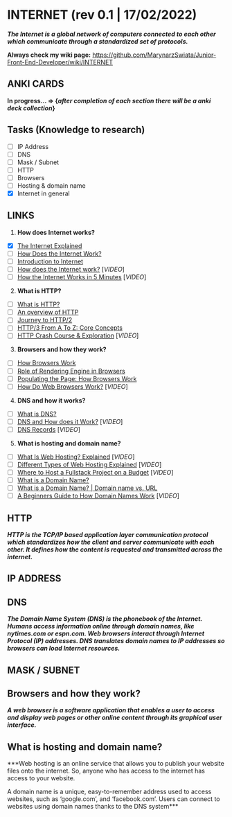 
# INTERNET (rev 0.1 | 17/02/2022)
***The Internet is a global network of computers connected to each other which communicate through a standardized set of protocols.***


**Always check my wiki page:**
<https://github.com/MarynarzSwiata/Junior-Front-End-Developer/wiki/INTERNET>


## ANKI CARDS
**In progress... => {*after completion of each section there will be a anki deck collection*}**

## Tasks (Knowledge to research)
+ [ ] IP Address
+ [ ] DNS
+ [ ] Mask / Subnet
+ [ ] HTTP
+ [ ] Browsers
+ [ ] Hosting & domain name
+ [X] Internet in general

## LINKS

1. **How does Internet works?**

+ [X] [The Internet Explained](https://www.vox.com/2014/6/16/18076282/the-internet)
+ [ ] [How Does the Internet Work?](http://web.stanford.edu/class/msande91si/www-spr04/readings/week1/InternetWhitepaper.htm)
+ [ ] [Introduction to Internet](https://roadmap.sh/guides/what-is-internet)
+ [ ] [How does the Internet work?](https://www.youtube.com/watch?v=x3c1ih2NJEg) [*VIDEO*]
+ [ ] [How the Internet Works in 5 Minutes](https://www.youtube.com/watch?v=7_LPdttKXPc) [*VIDEO*]

2. **What is HTTP?**

+ [ ] [What is HTTP?](https://www.cloudflare.com/en-gb/learning/ddos/glossary/hypertext-transfer-protocol-http/)
+ [ ] [An overview of HTTP](https://developer.mozilla.org/en-US/docs/Web/HTTP/Overview)
+ [ ] [Journey to HTTP/2](https://kamranahmed.info/blog/2016/08/13/http-in-depth/)
+ [ ] [HTTP/3 From A To Z: Core Concepts](https://www.smashingmagazine.com/2021/08/http3-core-concepts-part1/)
+ [ ] [HTTP Crash Course & Exploration](https://www.youtube.com/watch?v=iYM2zFP3Zn0) [*VIDEO*]

3. **Browsers and how they work?**

+ [ ] [How Browsers Work](https://www.html5rocks.com/en/tutorials/internals/howbrowserswork/)
+ [ ] [Role of Rendering Engine in Browsers](https://www.browserstack.com/guide/browser-rendering-engine)
+ [ ] [Populating the Page: How Browsers Work](https://developer.mozilla.org/en-US/docs/Web/Performance/How_browsers_work)
+ [ ] [How Do Web Browsers Work?](https://www.youtube.com/watch?v=WjDrMKZWCt0) [*VIDEO*]

4. **DNS and how it works?**

+ [ ] [What is DNS?](https://www.cloudflare.com/en-gb/learning/dns/what-is-dns/)
+ [ ] [DNS and How does it Work?](https://www.youtube.com/watch?v=Wj0od2ag5sk) [*VIDEO*]
+ [ ] [DNS Records](https://www.youtube.com/watch?v=7lxgpKh_fRY) [*VIDEO*]

5. **What is hosting and domain name?**

+ [ ] [What Is Web Hosting? Explained](https://www.youtube.com/watch?v=htbY9-yggB0) [*VIDEO*]
+ [ ] [Different Types of Web Hosting Explained](https://www.youtube.com/watch?v=AXVZYzw8geg) [*VIDEO*]
+ [ ] [Where to Host a Fullstack Project on a Budget](https://www.youtube.com/watch?v=Kx_1NYYJS7Q) [*VIDEO*]
+ [ ] [What is a Domain Name?](https://developer.mozilla.org/en-US/docs/Learn/Common_questions/What_is_a_domain_name)
+ [ ] [What is a Domain Name? | Domain name vs. URL](https://www.cloudflare.com/en-gb/learning/dns/glossary/what-is-a-domain-name/)
+ [ ] [A Beginners Guide to How Domain Names Work](https://www.youtube.com/watch?v=Y4cRx19nhJk) [*VIDEO*]

## HTTP
***HTTP is the TCP/IP based application layer communication protocol which standardizes how the client and server communicate with each other. It defines how the content is requested and transmitted across the internet.***

## IP ADDRESS

## DNS
***The Domain Name System (DNS) is the phonebook of the Internet. Humans access information online through domain names, like nytimes.com or espn.com. Web browsers interact through Internet Protocol (IP) addresses. DNS translates domain names to IP addresses so browsers can load Internet resources.***

## MASK / SUBNET

## Browsers and how they work?
***A web browser is a software application that enables a user to access and display web pages or other online content through its graphical user interface.***

## What is hosting and domain name?
***Web hosting is an online service that allows you to publish your website files onto the internet. So, anyone who has access to the internet has access to your website.

A domain name is a unique, easy-to-remember address used to access websites, such as ‘google.com’, and ‘facebook.com’. Users can connect to websites using domain names thanks to the DNS system***
